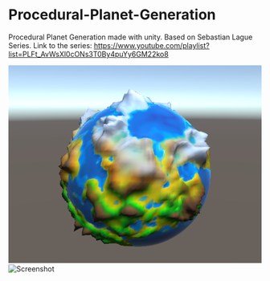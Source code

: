 # Procedural-Planet-Generation
Procedural Planet Generation made with unity. Based on Sebastian Lague Series.
Link to the series: https://www.youtube.com/playlist?list=PLFt_AvWsXl0cONs3T0By4puYy6GM22ko8

![](Test//planet1.png)
![Screenshot](https://imgur.com/BP4rKjL)

